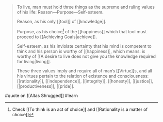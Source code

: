 > To live, man must hold three things as the supreme and ruling values of his life: Reason—Purpose—Self-esteem. 
>
> Reason, as his only [[tool]] of [[knowledge]].
> 
> Purpose, as his choice[^1] of the [[happiness]] which that tool must proceed to [[Achieving Goals|achieve]].
> 
> Self-esteem, as his inviolate certainty that his mind is competent to think and his person is worthy of [[happiness]], which means: is worthy of [[A desire to live does not give you the knowledge required for living|living]].
> 
> These three values imply and require all of man’s [[Virtue]]s, and all his virtues pertain to the relation of existence and consciousness: [[rationality]], [[independence]], [[integrity]], [[honesty]], [[justice]], [[productiveness]], [[pride]].

#quote  on [[Altas Shrugged]] #learn

[^1]: Check [[To think is an act of choice]] and [[Rationality is a matter of choice]]
